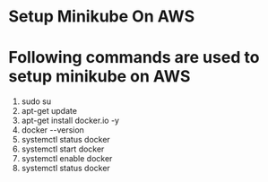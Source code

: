 # Setup Minikube On AWS
# Following commands are used to setup minikube on AWS

1. sudo su
2. apt-get update
3. apt-get install docker.io -y
4. docker --version
5. systemctl status docker
6. systemctl start docker
7. systemctl enable docker
8. systemctl status docker
